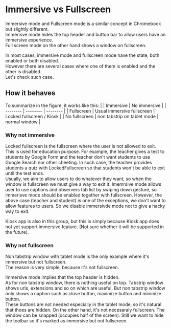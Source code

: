 # Immersive vs Fullscreen

Immersive mode and Fullscreen mode is a similar concept in Chromebook but slightly different.  
Immerisve mode hides the top header and button bar to allow users have an immersive experience.  
Full screen mode on the other hand shows a window on fullscreen.  

In most cases, immersive mode and fullscreen mode have the state, both enabled or both disabled.  
However there are several cases where one of them is enabled and the other is disabled.  
Let's check such case.


## How it behaves
To summarize in the figure, it works like this:
|  | Immersive | No immersive |
| -------- | -------- | -------- |
| Fullscreen    | Usual immersive fullscreen  | Locked fullscreen / Kiosk     |
| No fullscreen | non tabstrip on tablet mode  |   normal window     |

### Why not immersive
Locked fullscreen is the fullscreen where the user is not allowed to exit. This is used for education purpose. For example, the teacher gives a test to students by Google Form and the teacher don't want students to use Google Search nor other cheeting. In such case, the teacher provides students a quiz with LockedFullscreen so that students won't be able to exit until the test ends.  
Usually, we aim to allow users to do whatever they want, so when the window is fullscreen we must give a way to exit it. Imemrsive mode allows user to use captions and observers tab list by swiping down gesture, so immerisve mode should be enabled together with fullscreen. However, the above case (teacher and student) is one of the exceptions, we don't want to allow features to users. So we disable immersivde mode not to give a hacky way to exit.

Kiosk app is also in this group, but this is simply because Kiosk app does not yet support immersive feature. (Not sure whether it will be supported in the future).

### Why not fullscreen
Non tabstrip window with tablet mode is the only example where it's immersive but not fullscreen.  
The reason is very simple, because it's not fullscreen.

Immersive mode implies that the top header is hidden.  
As for non tabstrip window, there is nothing useful on top. Tabstrip window shows urls, extensions and so on which are useful. But non tabstrip window only shows a caption such as close button, maximize button and minimize button.  
These buttons are not needed especially in the tablet mode, so it's natural that thoes are hidden. On the other hand, it's not necesaraly fullscreen. The window can be snapped (occupies half of the screen). Still we want to hide the toolbar so it's marked as immersive but not fullscreen.
